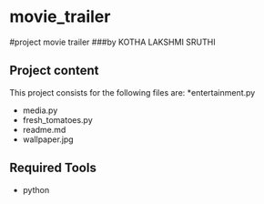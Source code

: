 # movie_trailer
#project movie trailer
###by KOTHA LAKSHMI SRUTHI

## Project content

This project consists for the following files are:
*entertainment.py
* media.py
* fresh_tomatoes.py
* readme.md
* wallpaper.jpg

## Required Tools
* python
